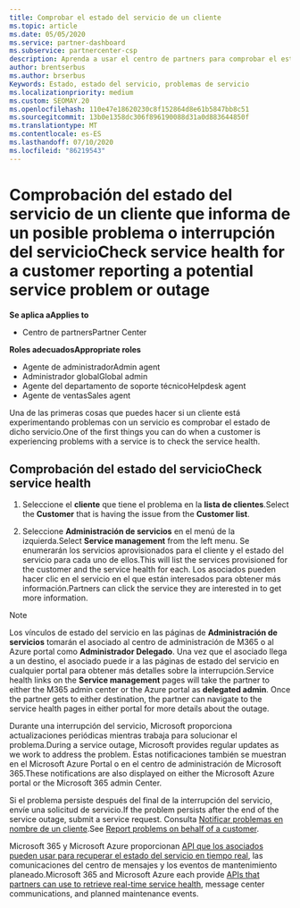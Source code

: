 ```yaml
---
title: Comprobar el estado del servicio de un cliente
ms.topic: article
ms.date: 05/05/2020
ms.service: partner-dashboard
ms.subservice: partnercenter-csp
description: Aprenda a usar el centro de partners para comprobar el estado del servicio de un cliente cuando se produzca un problema con un servicio.
author: brentserbus
ms.author: brserbus
Keywords: Estado, estado del servicio, problemas de servicio
ms.localizationpriority: medium
ms.custom: SEOMAY.20
ms.openlocfilehash: 110e47e18620230c8f152864d8e61b5847bb8c51
ms.sourcegitcommit: 13b0e1358dc306f896190088d31a0d883644850f
ms.translationtype: MT
ms.contentlocale: es-ES
ms.lasthandoff: 07/10/2020
ms.locfileid: "86219543"
---
```

# <a name="check-service-health-for-a-customer-reporting-a-potential-service-problem-or-outage"></a><span data-ttu-id="ee4fe-104">Comprobación del estado del servicio de un cliente que informa de un posible problema o interrupción del servicio</span><span class="sxs-lookup"><span data-stu-id="ee4fe-104">Check service health for a customer reporting a potential service problem or outage</span></span>

<span data-ttu-id="ee4fe-105">**Se aplica a**</span><span class="sxs-lookup"><span data-stu-id="ee4fe-105">**Applies to**</span></span>

- <span data-ttu-id="ee4fe-106">Centro de partners</span><span class="sxs-lookup"><span data-stu-id="ee4fe-106">Partner Center</span></span>

<span data-ttu-id="ee4fe-107">**Roles adecuados**</span><span class="sxs-lookup"><span data-stu-id="ee4fe-107">**Appropriate roles**</span></span>

- <span data-ttu-id="ee4fe-108">Agente de administrador</span><span class="sxs-lookup"><span data-stu-id="ee4fe-108">Admin agent</span></span>
- <span data-ttu-id="ee4fe-109">Administrador global</span><span class="sxs-lookup"><span data-stu-id="ee4fe-109">Global admin</span></span>
- <span data-ttu-id="ee4fe-110">Agente del departamento de soporte técnico</span><span class="sxs-lookup"><span data-stu-id="ee4fe-110">Helpdesk agent</span></span>
- <span data-ttu-id="ee4fe-111">Agente de ventas</span><span class="sxs-lookup"><span data-stu-id="ee4fe-111">Sales agent</span></span>

<span data-ttu-id="ee4fe-112">Una de las primeras cosas que puedes hacer si un cliente está experimentando problemas con un servicio es comprobar el estado de dicho servicio.</span><span class="sxs-lookup"><span data-stu-id="ee4fe-112">One of the first things you can do when a customer is experiencing problems with a service is to check the service health.</span></span> 

## <a name="check-service-health"></a><span data-ttu-id="ee4fe-113">Comprobación del estado del servicio</span><span class="sxs-lookup"><span data-stu-id="ee4fe-113">Check service health</span></span>

1. <span data-ttu-id="ee4fe-114">Seleccione el **cliente** que tiene el problema en la **lista de clientes**.</span><span class="sxs-lookup"><span data-stu-id="ee4fe-114">Select the **Customer** that is having the issue from the **Customer list**.</span></span>

2. <span data-ttu-id="ee4fe-115">Seleccione **Administración de servicios** en el menú de la izquierda.</span><span class="sxs-lookup"><span data-stu-id="ee4fe-115">Select **Service management** from the left menu.</span></span> <span data-ttu-id="ee4fe-116">Se enumerarán los servicios aprovisionados para el cliente y el estado del servicio para cada uno de ellos.</span><span class="sxs-lookup"><span data-stu-id="ee4fe-116">This will list the services provisioned for the customer and the service health for each.</span></span> <span data-ttu-id="ee4fe-117">Los asociados pueden hacer clic en el servicio en el que están interesados para obtener más información.</span><span class="sxs-lookup"><span data-stu-id="ee4fe-117">Partners can click the service they are interested in to get more information.</span></span> 

>[!NOTE] 
> <span data-ttu-id="ee4fe-118">Los vínculos de estado del servicio en las páginas de **Administración de servicios** tomarán el asociado al centro de administración de M365 o al Azure portal como **Administrador Delegado**. Una vez que el asociado llega a un destino, el asociado puede ir a las páginas de estado del servicio en cualquier portal para obtener más detalles sobre la interrupción.</span><span class="sxs-lookup"><span data-stu-id="ee4fe-118">Service health links on the **Service management** pages will take the partner to either the M365 admin center or the Azure portal as **delegated admin**. Once the partner gets to either destination, the partner can navigate to the service health pages in either portal for more details about the outage.</span></span>
 
<span data-ttu-id="ee4fe-119">Durante una interrupción del servicio, Microsoft proporciona actualizaciones periódicas mientras trabaja para solucionar el problema.</span><span class="sxs-lookup"><span data-stu-id="ee4fe-119">During a service outage, Microsoft provides regular updates as we work to address the problem.</span></span> <span data-ttu-id="ee4fe-120">Estas notificaciones también se muestran en el Microsoft Azure Portal o en el centro de administración de Microsoft 365.</span><span class="sxs-lookup"><span data-stu-id="ee4fe-120">These notifications are also displayed on either the Microsoft Azure portal or the Microsoft 365 admin Center.</span></span>

<span data-ttu-id="ee4fe-121">Si el problema persiste después del final de la interrupción del servicio, envíe una solicitud de servicio.</span><span class="sxs-lookup"><span data-stu-id="ee4fe-121">If the problem persists after the end of the service outage, submit a service request.</span></span> <span data-ttu-id="ee4fe-122">Consulta [Notificar problemas en nombre de un cliente](report-problems-on-behalf-of-a-customer.md).</span><span class="sxs-lookup"><span data-stu-id="ee4fe-122">See [Report problems on behalf of a customer](report-problems-on-behalf-of-a-customer.md).</span></span>

<span data-ttu-id="ee4fe-123">Microsoft 365 y Microsoft Azure proporcionan [API que los asociados pueden usar para recuperar el estado del servicio en tiempo real](get-automated-service-notifications-with-our-apis.md), las comunicaciones del centro de mensajes y los eventos de mantenimiento planeado.</span><span class="sxs-lookup"><span data-stu-id="ee4fe-123">Microsoft 365 and Microsoft Azure each provide [APIs that partners can use to retrieve real-time service health](get-automated-service-notifications-with-our-apis.md), message center communications, and planned maintenance events.</span></span>

 

